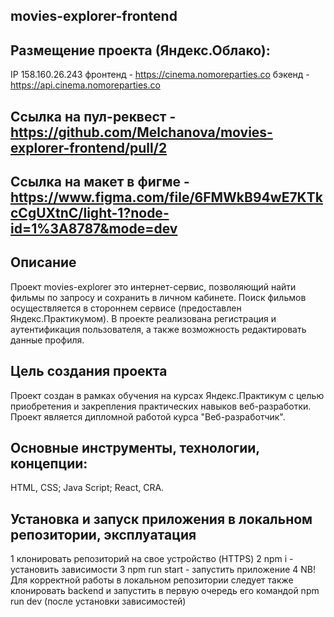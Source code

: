 ## movies-explorer-frontend

## Размещение проекта (Яндекс.Облако):

IP 158.160.26.243
фронтенд - https://cinema.nomoreparties.co
бэкенд - https://api.cinema.nomoreparties.co

## Ссылка на пул-реквест - https://github.com/Melchanova/movies-explorer-frontend/pull/2

## Ссылка на макет в фигме - https://www.figma.com/file/6FMWkB94wE7KTkcCgUXtnC/light-1?node-id=1%3A8787&mode=dev

## Описание
Проект movies-explorer это интернет-сервис, позволяющий найти фильмы по запросу и сохранить в личном кабинете.
Поиск фильмов осуществляется в стороннем сервисе (предоставлен Яндекс.Практикумом).
В проекте реализована регистрация и аутентификация пользователя, а также возможность редактировать данные профиля.

## Цель создания проекта
Проект создан в рамках обучения на курсах Яндекс.Практикум с целью приобретения и закрепления практических навыков веб-разработки. Проект является дипломной работой курса "Веб-разработчик".

## Основные инструменты, технологии, концепции:
HTML, CSS;
Java Script;
React, CRA.

## Установка и запуск приложения в локальном репозитории, эксплуатация
1 клонировать репозиторий на свое устройство (HTTPS)
2 npm i - установить зависимости
3 npm run start - запустить приложение
4 NB! Для корректной работы в локальном репозитории следует также клонировать backend и запустить в первую очередь его командой npm run dev (после установки зависимостей)